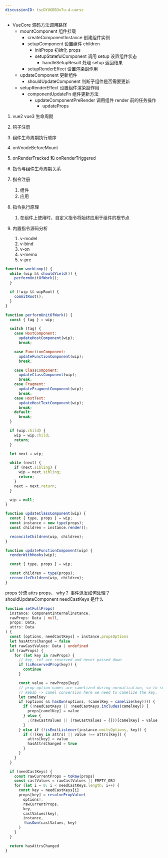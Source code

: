 ```yaml
---
discussionID: tscDYUGBB3v7u-4-uarsc
---
```

- VueCore 源码方法调用路径
  - mountComponent 组件挂载
    - createComponentInstance 创建组件实例
    - setupComponent 设置组件 children
      - initProps 初始化 props
      - setupStatefulComponent 调用 setup 设置组件状态
        - handleSetupResult 处理 setup 返回结果
    - setupRenderEffect 设置渲染副作用
  - updateComponent 更新组件
    - shouldUpdateComponent 判断子组件是否需要更新
  - setupRenderEffect 设置组件渲染副作用
    - componentUpdateFn 组件更新方法
      - updateComponentPreRender 调用组件 render 前的任务操作
        - updateProps


1. vue2 vue3 生命周期
2. 钩子注册
3. 组件生命周期执行顺序
4. onVnodeBeforeMount
5. onRenderTracked 和 onRenderTriggered

6. 指令与组件生命周期关系
7. 指令注册
   1. 组件
   2. 应用
8. 指令执行原理
   1. 在组件上使用时，自定义指令将始终应用于组件的根节点
9. 内置指令源码分析
   1. v-model
   2. v-bind
   3. v-on
   4. v-memo
   5. v-pre





```js
function workLoop() {
  while (wip && shouldYield()) {
    performUnitOfWork();
  }

  if (!wip && wipRoot) {
    commitRoot();
  }
}

function performUnitOfWork() {
  const { tag } = wip;

  switch (tag) {
    case HostComponent:
      updateHostComponent(wip);
      break;

    case FunctionComponent:
      updateFunctionComponent(wip);
      break;

    case ClassComponent:
      updateClassComponent(wip);
      break;
    case Fragment:
      updateFragmentComponent(wip);
      break;
    case HostText:
      updateHostTextComponent(wip);
      break;
    default:
      break;
  }

  if (wip.child) {
    wip = wip.child;
    return;
  }

  let next = wip;

  while (next) {
    if (next.sibling) {
      wip = next.sibling;
      return;
    }
    next = next.return;
  }

  wip = null;
}

function updateClassComponent(wip) {
  const { type, props } = wip;
  const instance = new type(props);
  const children = instance.render();

  reconcileChildren(wip, children);
}

function updateFunctionComponent(wip) {
  renderWithHooks(wip);

  const { type, props } = wip;

  const children = type(props);
  reconcileChildren(wip, children);
}
```

props 分流 attrs props， why？
事件派发如何处理？
shouldUpdateComponent
needCastKeys 是什么




```ts
function setFullProps(
  instance: ComponentInternalInstance,
  rawProps: Data | null,
  props: Data,
  attrs: Data
) {
  const [options, needCastKeys] = instance.propsOptions
  let hasAttrsChanged = false
  let rawCastValues: Data | undefined
  if (rawProps) {
    for (let key in rawProps) {
      // key, ref are reserved and never passed down
      if (isReservedProp(key)) {
        continue
      }

      const value = rawProps[key]
      // prop option names are camelized during normalization, so to support
      // kebab -> camel conversion here we need to camelize the key.
      let camelKey
      if (options && hasOwn(options, (camelKey = camelize(key)))) {
        if (!needCastKeys || !needCastKeys.includes(camelKey)) {
          props[camelKey] = value
        } else {
          ;(rawCastValues || (rawCastValues = {}))[camelKey] = value
        }
      } else if (!isEmitListener(instance.emitsOptions, key)) {
        if (!(key in attrs) || value !== attrs[key]) {
          attrs[key] = value
          hasAttrsChanged = true
        }
      }
    }
  }

  if (needCastKeys) {
    const rawCurrentProps = toRaw(props)
    const castValues = rawCastValues || EMPTY_OBJ
    for (let i = 0; i < needCastKeys.length; i++) {
      const key = needCastKeys[i]
      props[key] = resolvePropValue(
        options!,
        rawCurrentProps,
        key,
        castValues[key],
        instance,
        !hasOwn(castValues, key)
      )
    }
  }

  return hasAttrsChanged
}
```